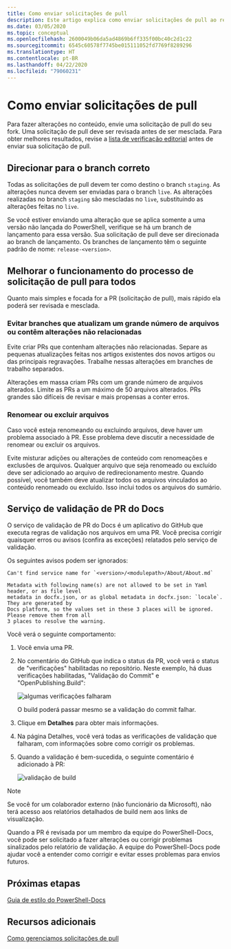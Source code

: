 ```yaml
---
title: Como enviar solicitações de pull
description: Este artigo explica como enviar solicitações de pull ao repositório do PowerShell-Docs.
ms.date: 03/05/2020
ms.topic: conceptual
ms.openlocfilehash: 2600049b06da5ad4869b6ff335f00bc40c2d1c22
ms.sourcegitcommit: 6545c60578f7745be015111052fd7769f8289296
ms.translationtype: HT
ms.contentlocale: pt-BR
ms.lasthandoff: 04/22/2020
ms.locfileid: "79060231"
---
```

# <a name="how-to-submit-pull-requests"></a>Como enviar solicitações de pull

Para fazer alterações no conteúdo, envie uma solicitação de pull do seu fork. Uma solicitação de pull deve ser revisada antes de ser mesclada. Para obter melhores resultados, revise a [lista de verificação editorial](editorial-checklist.md) antes de enviar sua solicitação de pull.

## <a name="target-the-correct-branch"></a>Direcionar para o branch correto

Todas as solicitações de pull devem ter como destino o branch `staging`. As alterações nunca devem ser enviadas para o branch `live`. As alterações realizadas no branch `staging` são mescladas no `live`, substituindo as alterações feitas no `live`.

Se você estiver enviando uma alteração que se aplica somente a uma versão não lançada do PowerShell, verifique se há um branch de lançamento para essa versão. Sua solicitação de pull deve ser direcionada ao branch de lançamento. Os branches de lançamento têm o seguinte padrão de nome: `release-<version>`.

## <a name="make-the-pull-request-process-work-better-for-everyone"></a>Melhorar o funcionamento do processo de solicitação de pull para todos

Quanto mais simples e focada for a PR (solicitação de pull), mais rápido ela poderá ser revisada e mesclada.

### <a name="avoid-branches-that-update-large-numbers-of-files-or-contain-unrelated-changes"></a>Evitar branches que atualizam um grande número de arquivos ou contêm alterações não relacionadas

Evite criar PRs que contenham alterações não relacionadas. Separe as pequenas atualizações feitas nos artigos existentes dos novos artigos ou das principais regravações. Trabalhe nessas alterações em branches de trabalho separados.

Alterações em massa criam PRs com um grande número de arquivos alterados. Limite as PRs a um máximo de 50 arquivos alterados. PRs grandes são difíceis de revisar e mais propensas a conter erros.

### <a name="renaming-or-deleting-files"></a>Renomear ou excluir arquivos

Caso você esteja renomeando ou excluindo arquivos, deve haver um problema associado à PR. Esse problema deve discutir a necessidade de renomear ou excluir os arquivos.

Evite misturar adições ou alterações de conteúdo com renomeações e exclusões de arquivos. Qualquer arquivo que seja renomeado ou excluído deve ser adicionado ao arquivo de redirecionamento mestre. Quando possível, você também deve atualizar todos os arquivos vinculados ao conteúdo renomeado ou excluído. Isso inclui todos os arquivos do sumário.

## <a name="docs-pr-validation-service"></a>Serviço de validação de PR do Docs

O serviço de validação de PR do Docs é um aplicativo do GitHub que executa regras de validação nos arquivos em uma PR. Você precisa corrigir quaisquer erros ou avisos (confira as exceções) relatados pelo serviço de validação.

Os seguintes avisos podem ser ignorados:

```
Can't find service name for `<version>/<modulepath>/About/About.md`
```

```
Metadata with following name(s) are not allowed to be set in Yaml header, or as file level
metadata in docfx.json, or as global metadata in docfx.json: `locale`. They are generated by
Docs platform, so the values set in these 3 places will be ignored. Please remove them from all
3 places to resolve the warning.
```

Você verá o seguinte comportamento:

1. Você envia uma PR.
1. No comentário do GitHub que indica o status da PR, você verá o status de "verificações" habilitadas no repositório. Neste exemplo, há duas verificações habilitadas, "Validação do Commit" e "OpenPublishing.Build":

   ![algumas verificações falharam](media/pull-requests/validation-failed.png)

   O build poderá passar mesmo se a validação do commit falhar.

1. Clique em **Detalhes** para obter mais informações.
1. Na página Detalhes, você verá todas as verificações de validação que falharam, com informações sobre como corrigir os problemas.
1. Quando a validação é bem-sucedida, o seguinte comentário é adicionado à PR:

   ![validação de build](media/pull-requests/build-validation.png)

> [!NOTE]
> Se você for um colaborador externo (não funcionário da Microsoft), não terá acesso aos relatórios detalhados de build nem aos links de visualização.

Quando a PR é revisada por um membro da equipe do PowerShell-Docs, você pode ser solicitado a fazer alterações ou corrigir problemas sinalizados pelo relatório de validação. A equipe do PowerShell-Docs pode ajudar você a entender como corrigir e evitar esses problemas para envios futuros.

## <a name="next-steps"></a>Próximas etapas

[Guia de estilo do PowerShell-Docs](powershell-style-guide.md)

## <a name="additional-resources"></a>Recursos adicionais

[Como gerenciamos solicitações de pull](managing-pull-requests.md)
